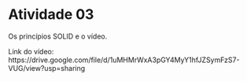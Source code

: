 <h1>Atividade 03</h1>
<p>Os princípios SOLID e o vídeo.</p>
<p>Link do vídeo: https://drive.google.com/file/d/1uMHMrWxA3pGY4MyY1hfJZSymFzS7-VUG/view?usp=sharing<p>

